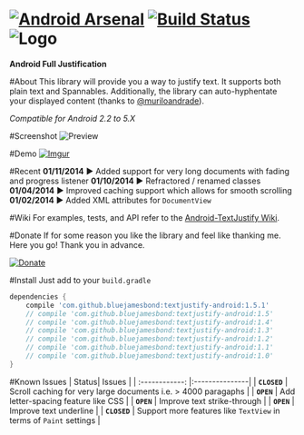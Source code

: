 
[![Android Arsenal](https://img.shields.io/badge/Android%20Arsenal-TextJustify--Android-brightgreen.svg?style=flat)](https://android-arsenal.com/details/1/1318) [![Build Status](https://travis-ci.org/bluejamesbond/TextJustify-Android.svg?branch=master)](https://travis-ci.org/bluejamesbond/TextJustify-Android)
![Logo](https://raw.githubusercontent.com/bluejamesbond/TextJustify-Android/master/misc/logo.png?)
=======

**Android Full Justification** 

#About
This library will provide you a way to justify text. It supports both plain text and Spannables. Additionally, the library can auto-hyphentate your displayed content (thanks to [@muriloandrade](https://github.com/muriloandrade)).

*Compatible for Android 2.2 to 5.X*

#Screenshot
![Preview](http://i.imgur.com/k6bAWd0.jpg)

#Demo
[![Imgur](http://i.imgur.com/hSGF1fV.png)](https://play.google.com/store/apps/details?id=com.bluejamesbond.text.sample)

#Recent
**01/11/2014** ► Added support for very long documents with fading and progress listener
**01/10/2014** ► Refractored / renamed classes  
**01/04/2014** ► Improved caching support which allows for smooth scrolling  
**01/02/2014** ► Added XML attributes for `DocumentView`

#Wiki
For examples, tests, and API refer to the [Android-TextJustify Wiki](https://github.com/bluejamesbond/TextJustify-Android/wiki/1-%C2%B7-Home).

#Donate
If for some reason you like the library and feel like thanking me. Here you go! Thank you in advance.

[![Donate](http://i.imgur.com/6tHWFwv.gif)](https://www.paypal.com/cgi-bin/webscr?cmd=_donations&business=YTSYSHBANY9YG&lc=US&item_name=TextJustifyAndroid&currency_code=USD&bn=PP%2dDonationsBF%3abtn_donate_SM%2egif%3aNonHosted)

#Install
Just add to your `build.gradle`
```gradle
dependencies {
    compile 'com.github.bluejamesbond:textjustify-android:1.5.1'
    // compile 'com.github.bluejamesbond:textjustify-android:1.5'
    // compile 'com.github.bluejamesbond:textjustify-android:1.4'
    // compile 'com.github.bluejamesbond:textjustify-android:1.3'
    // compile 'com.github.bluejamesbond:textjustify-android:1.2'
    // compile 'com.github.bluejamesbond:textjustify-android:1.1'
    // compile 'com.github.bluejamesbond:textjustify-android:1.0'
}
```

#Known Issues
| Status| Issues    |
| :------------:    |:---------------|
|  **`CLOSED`**     | Scroll caching for very large documents i.e. > 4000 paragaphs |
|  **`OPEN`**       | Add letter-spacing feature like CSS |
|  **`OPEN`**       | Improve text strike-through |
|  **`OPEN`**       | Improve text underline  |
|  **`CLOSED`**     | Support more features like `TextView` in terms of `Paint` settings  |
